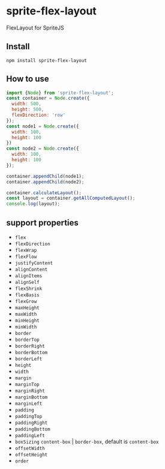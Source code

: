 # sprite-flex-layout
FlexLayout for SpriteJS

## Install

```
npm install sprite-flex-layout
```

## How to use

```js
import {Node} from 'sprite-flex-layout';
const container = Node.create({
  width: 500,
  height: 500,
  flexDirection: 'row'
});
const node1 = Node.create({
  width: 100,
  height: 100
})
const node2 = Node.create({
  width: 100,
  height: 100
});

container.appendChild(node1);
container.appendChild(node2);

container.calculateLayout();
const layout = container.getAllComputedLayout();
console.log(layout);
```

## support properties

* `flex` 
* `flexDirection` 
* `flexWrap` 
* `flexFlow` 
* `justifyContent` 
* `alignContent` 
* `alignItems` 
* `alignSelf` 
* `flexShrink` 
* `flexBasis` 
* `flexGrow` 
* `maxHeight` 
* `maxWidth` 
* `minHeight` 
* `minWidth` 
* `border` 
* `borderTop` 
* `borderRight` 
* `borderBottom` 
* `borderLeft` 
* `height` 
* `width` 
* `margin` 
* `marginTop` 
* `marginRight` 
* `marginBottom` 
* `marginLeft` 
* `padding` 
* `paddingTop` 
* `paddingRight` 
* `paddingBottom` 
* `paddingLeft` 
* `boxSizing`  `content-box` | `border-box`, default is `content-box`
* `offsetWidth` 
* `offsetHeight` 
* `order`